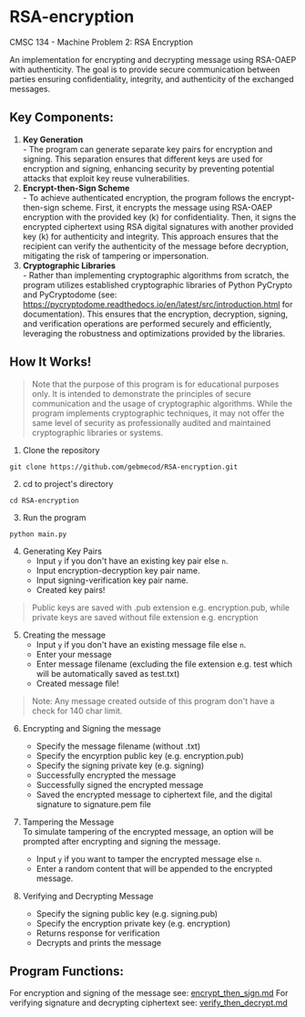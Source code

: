 # RSA-encryption
CMSC 134 - Machine Problem 2: RSA Encryption

An implementation for encrypting and decrypting message using RSA-OAEP with authenticity. The goal is to provide secure communication between parties ensuring confidentiality, integrity, and authenticity of the exchanged messages.

Key Components:  
---
1. **Key Generation**  
            - The program can generate separate key pairs for encryption and signing. This separation ensures that different keys are used for encryption and signing, enhancing security by preventing potential attacks that exploit key reuse vulnerabilities.
2. **Encrypt-then-Sign Scheme**  
            - To achieve authenticated encryption, the program follows the encrypt-then-sign scheme. First, it encrypts the message using RSA-OAEP encryption with the provided key (k) for confidentiality. Then, it signs the encrypted ciphertext using RSA digital signatures with another provided key (k) for authenticity and integrity. This approach ensures that the recipient can verify the authenticity of the message before decryption, mitigating the risk of tampering or impersonation.
3. **Cryptographic Libraries**  
            - Rather than implementing cryptographic algorithms from scratch, the program utilizes established cryptographic libraries of Python PyCrypto and PyCryptodome (see: https://pycryptodome.readthedocs.io/en/latest/src/introduction.html for documentation). This ensures that the encryption, decryption, signing, and verification operations are performed securely and efficiently, leveraging the robustness and optimizations provided by the libraries.

How It Works!
---
> Note that the purpose of this program is for educational purposes only. It is intended to demonstrate the principles of secure communication and the usage of cryptographic algorithms. While the program implements cryptographic techniques, it may not offer the same level of security as professionally audited and maintained cryptographic libraries or systems.

1. Clone the repository  
``` 
git clone https://github.com/gebmecod/RSA-encryption.git 
```
2. cd to project's directory
``` 
cd RSA-encryption
```
3. Run the program
```
python main.py
```
4. Generating Key Pairs  
    - Input `y` if you don't have an existing key pair else `n`.  
    - Input encryption-decryption key pair name.  
    - Input signing-verification key pair name.
    - Created key pairs!
> Public keys are saved with .pub extension e.g. encryption.pub, while private keys are saved without file extension e.g. encryption
5. Creating the message  
    - Input `y` if you don't have an existing message file else `n`.  
    - Enter your message  
    - Enter message filename (excluding the file extension e.g. test which will be automatically saved as test.txt)    
    - Created message file!  
> Note: Any message created outside of this program don't have a check for 140 char limit.

6. Encrypting and Signing the message  
    - Specify the message filename (without .txt)  
    - Specify the encyrption public key (e.g. encryption.pub)  
    - Specify the signing private key (e.g. signing)  
    - Successfully encrypted the message  
    - Successfully signed the encrypted message  
    - Saved the encrypted message to ciphertext file, and the digital signature to signature.pem file

7. Tampering the Message  
To simulate tampering of the encrypted message, an option will be prompted after encrypting and signing the message.  
    - Input `y` if you want to tamper the encrypted message else `n`.  
    - Enter a random content that will be appended to the encrypted message.

8. Verifying and Decrypting Message  
    - Specify the signing public key (e.g. signing.pub)
    - Specify the encryption private key (e.g. encryption)
    - Returns response for verification
    - Decrypts and prints the message

Program Functions:
--
For encryption and signing of the message see: [encrypt_then_sign.md](https://github.com/gebmecod/RSA-encryption/blob/main/docs/encrypt_then_sign.md)
For verifying signature and decrypting ciphertext see: [verify_then_decrypt.md](https://github.com/gebmecod/RSA-encryption/blob/main/docs/verify_then_decrypt.md)
